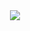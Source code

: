 <div align="center">
  <img src="https://readme-typing-svg.herokuapp.com?font=Playfair+Display&weight=500&color=213555&size=24&lines=Hi,+I'm+Chaimaa+Chouhaibi;I'm+a+Web+and+Mobile+Developer;Glad+to+have+you+here!" />
</div>

